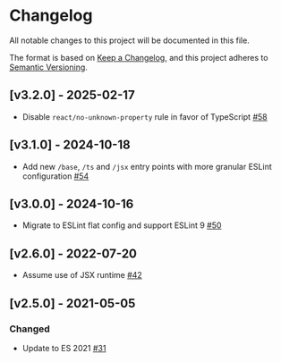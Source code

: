 # Changelog

All notable changes to this project will be documented in this file.

The format is based on [Keep a Changelog](https://keepachangelog.com/en/1.0.0/),
and this project adheres to [Semantic Versioning](https://semver.org/spec/v2.0.0.html).

## [v3.2.0] - 2025-02-17

- Disable `react/no-unknown-property` rule in favor of TypeScript [#58](https://github.com/hypothesis/frontend-toolkit/pull/58)

## [v3.1.0] - 2024-10-18

- Add new `/base`, `/ts` and `/jsx` entry points with more granular ESLint configuration [#54](https://github.com/hypothesis/frontend-toolkit/pull/54)

## [v3.0.0] - 2024-10-16

- Migrate to ESLint flat config and support ESLint 9 [#50](https://github.com/hypothesis/frontend-toolkit/pull/50)

## [v2.6.0] - 2022-07-20

- Assume use of JSX runtime [#42](https://github.com/hypothesis/frontend-toolkit/pull/42)

## [v2.5.0] - 2021-05-05

### Changed

- Update to ES 2021 [#31](https://github.com/hypothesis/frontend-toolkit/pull/31)

